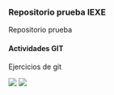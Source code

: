  ### Repositorio prueba IEXE 

Repositorio prueba 

#### Actividades GIT 

Ejercicios de git 

![](/home/nayeli/Imágenes/exgit.png)
![](/home/nayeli/Imágenes/network.png)
